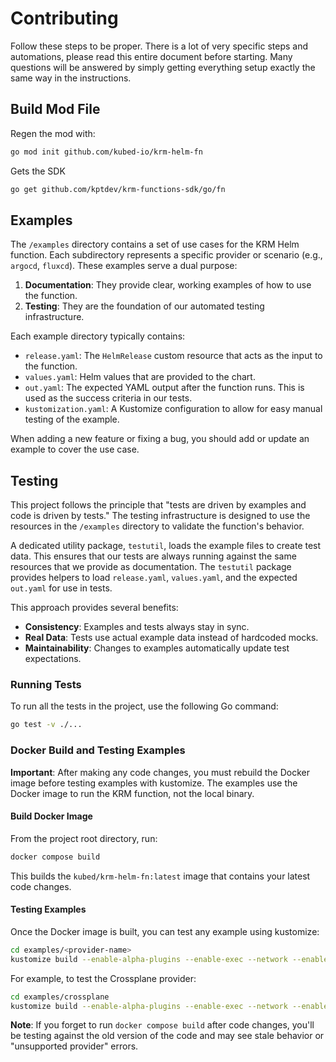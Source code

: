 # Contributing

Follow these steps to be proper. There is a lot of very specific steps and automations, please read this entire document before starting. Many questions will be answered by simply getting everything setup exactly the same way in the instructions.


## Build Mod File

Regen the mod with:
```sh
go mod init github.com/kubed-io/krm-helm-fn
```

Gets the SDK
```sh
go get github.com/kptdev/krm-functions-sdk/go/fn
```

## Examples

The `/examples` directory contains a set of use cases for the KRM Helm function. Each subdirectory represents a specific provider or scenario (e.g., `argocd`, `fluxcd`). These examples serve a dual purpose:
1.  **Documentation**: They provide clear, working examples of how to use the function.
2.  **Testing**: They are the foundation of our automated testing infrastructure.

Each example directory typically contains:
- `release.yaml`: The `HelmRelease` custom resource that acts as the input to the function.
- `values.yaml`: Helm values that are provided to the chart.
- `out.yaml`: The expected YAML output after the function runs. This is used as the success criteria in our tests.
- `kustomization.yaml`: A Kustomize configuration to allow for easy manual testing of the example.

When adding a new feature or fixing a bug, you should add or update an example to cover the use case.

## Testing

This project follows the principle that "tests are driven by examples and code is driven by tests." The testing infrastructure is designed to use the resources in the `/examples` directory to validate the function's behavior.

A dedicated utility package, `testutil`, loads the example files to create test data. This ensures that our tests are always running against the same resources that we provide as documentation. The `testutil` package provides helpers to load `release.yaml`, `values.yaml`, and the expected `out.yaml` for use in tests.

This approach provides several benefits:
- **Consistency**: Examples and tests always stay in sync.
- **Real Data**: Tests use actual example data instead of hardcoded mocks.
- **Maintainability**: Changes to examples automatically update test expectations.

### Running Tests

To run all the tests in the project, use the following Go command:
```sh
go test -v ./...
```

### Docker Build and Testing Examples

**Important**: After making any code changes, you must rebuild the Docker image before testing examples with kustomize. The examples use the Docker image to run the KRM function, not the local binary.

#### Build Docker Image

From the project root directory, run:
```sh
docker compose build
```

This builds the `kubed/krm-helm-fn:latest` image that contains your latest code changes.

#### Testing Examples

Once the Docker image is built, you can test any example using kustomize:
```sh
cd examples/<provider-name>
kustomize build --enable-alpha-plugins --enable-exec --network --enable-helm .
```

For example, to test the Crossplane provider:
```sh
cd examples/crossplane
kustomize build --enable-alpha-plugins --enable-exec --network --enable-helm .
```

**Note**: If you forget to run `docker compose build` after code changes, you'll be testing against the old version of the code and may see stale behavior or "unsupported provider" errors.